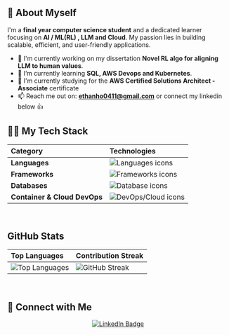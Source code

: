 ## 👋 About Myself

I'm a **final year computer science student** and a dedicated learner focusing on **AI / ML(RL) , LLM and Cloud**. My passion lies in building scalable, efficient, and user-friendly applications.

- 🔭 I'm currently working on my dissertation  **Novel RL algo for aligning LLM to human values**.
- 🌱 I’m currently learning **SQL, AWS Devops and Kubernetes**.
- 👯 I'm currently studying for the **AWS Certified Solutions Architect - Associate** certificate
- 📫 Reach me out on: **ethanho0411@gmail.com** or connect my linkedin below 👍



## 🧑‍💻 My Tech Stack

| Category | Technologies |
| :--- | :--- |
| **Languages** | <img src="https://skillicons.dev/icons?i=py,java,sqlite,js,html,css,bash" alt="Languages icons" /> |
| **Frameworks** | <img src="https://skillicons.dev/icons?i=pytorch,spring,maven" alt="Frameworks icons" /> |
| **Databases** | <img src="https://skillicons.dev/icons?i=mysql" alt="Database icons" /> |
| **Container & Cloud DevOps** | <img src="https://skillicons.dev/icons?i=docker,aws,azure" alt="DevOps/Cloud icons" /> |
<br />

## GitHub Stats

| Top Languages | Contribution Streak |
| :--- | :--- |
| <img src="https://github-readme-stats.vercel.app/api/top-langs/?username=EthanHo0411&layout=compact&theme=radical" alt="Top Languages" /> | <img src="https://streak-stats.demolab.com/?user=EthanHo0411&theme=radical" alt="GitHub Streak" /> |
<br />

## 🔗 Connect with Me

<p align="center">
  <a href="https://linkedin.com/in/ethan-ho-zongyu/">
    <img src="https://img.shields.io/badge/LinkedIn-0077B5?style=for-the-badge&logo=linkedin&logoColor=white" alt="LinkedIn Badge"/>
  </a>
</p>
